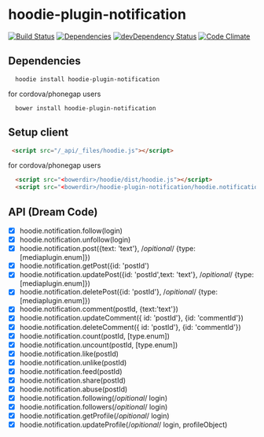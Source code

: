 hoodie-plugin-notification
====================
[![Build Status](https://travis-ci.org/goappes/hoodie-plugin-notification.svg?branch=master)](https://travis-ci.org/goappes/hoodie-plugin-notification) [![Dependencies](https://david-dm.org/goappes/hoodie-plugin-notification.png)](https://david-dm.org/goappes/hoodie-plugin-notification) [![devDependency Status](https://david-dm.org/goappes/hoodie-plugin-notification/dev-status.svg)](https://david-dm.org/goappes/hoodie-plugin-notification#info=devDependencies) [![Code Climate](https://codeclimate.com/github/goappes/hoodie-plugin-notification/badges/gpa.svg)](https://codeclimate.com/github/goappes/hoodie-plugin-notification)

## Dependencies
```shell
  hoodie install hoodie-plugin-notification
```
for cordova/phonegap users
```shell
  bower install hoodie-plugin-notification
```

## Setup client
```html
 <script src="/_api/_files/hoodie.js"></script>
```
for cordova/phonegap users

```html
  <script src="<bowerdir>/hoodie/dist/hoodie.js"></script>
  <script src="<bowerdir>/hoodie-plugin-notification/hoodie.notification.js"></script>
```

## API (Dream Code)
-  [x] hoodie.notification.follow(login)
-  [x] hoodie.notification.unfollow(login)
-  [x] hoodie.notification.post({text: 'text'}, /*opitional*/ {type: [mediaplugin.enum]})
-  [x] hoodie.notification.getPost({id: 'postId')
-  [x] hoodie.notification.updatePost({id: 'postId',text: 'text'}, /*opitional*/ {type: [mediaplugin.enum]})
-  [x] hoodie.notification.deletePost({id: 'postId'}, /*opitional*/ {type: [mediaplugin.enum]})
-  [x] hoodie.notification.comment(postId, {text:'text'})
-  [x] hoodie.notification.updateComment({ id: 'postId'}, {id: 'commentId'})
-  [x] hoodie.notification.deleteComment({ id: 'postId'}, {id: 'commentId'})
-  [x] hoodie.notification.count(postId, [type.enum]) 
-  [x] hoodie.notification.uncount(postId, [type.enum])
-  [x] hoodie.notification.like(postId) 
-  [x] hoodie.notification.unlike(postId)
-  [x] hoodie.notification.feed(postId)
-  [x] hoodie.notification.share(postId)
-  [x] hoodie.notification.abuse(postId)
-  [x] hoodie.notification.following(/*opitional*/ login)
-  [x] hoodie.notification.followers(/*opitional*/ login)
-  [x] hoodie.notification.getProfile(/*opitional*/ login)
-  [x] hoodie.notification.updateProfile(/*opitional*/ login, profileObject)

